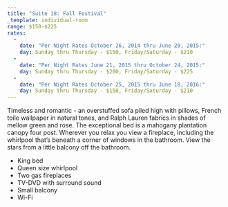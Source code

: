```yaml
---
title: "Suite 18: Fall Festival"
_template: individual-room
range: $150-$225
rates:
  -
    date: "Per Night Rates October 26, 2014 thru June 20, 2015:"
    day: Sunday thru Thursday - $150, Friday/Saturday - $210
  -
    date: "Per Night Rates June 21, 2015 thru October 24, 2015:"
    day: Sunday thru Thursday - $200, Friday/Saturday - $225
  -
    date: "Per Night Rates October 25, 2015 thru June 18, 2016:"
    day: Sunday thru Thursday - $150, Friday/Saturday - $210
---
```


Timeless and romantic - an overstuffed sofa piled high with pillows, French toile wallpaper in natural tones, and Ralph Lauren fabrics in shades of mellow green and rose. The exceptional bed is a mahogany plantation canopy four post. Wherever you relax you view a fireplace, including the whirlpool that’s beneath a corner of windows in the bathroom. View the stars from a little balcony off the bathroom.
<div class="amenities">
  <ul class="amenities">
    <li>King bed</li>
    <li>Queen size whirlpool</li>
    <li>Two gas fireplaces</li>
    <li>TV-DVD with surround sound</li>
    <li>Small balcony</li>
    <li>Wi-Fi</li>
  </ul>
</div>
